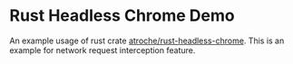 # Rust Headless Chrome Demo

An example usage of rust crate [atroche/rust-headless-chrome](https://github.com/atroche/rust-headless-chrome).
This is an example for network request interception feature.


